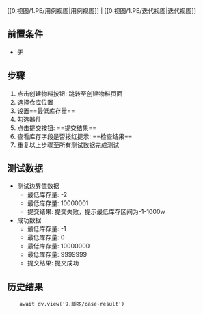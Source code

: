 [[0.视图/1.PE/用例视图|用例视图]] | [[0.视图/1.PE/迭代视图|迭代视图]]

## 前置条件

- 无

## 步骤

1. 点击创建物料按钮: 跳转至创建物料页面
2. 选择仓库位置
3. 设置==最低库存量== 
4. 勾选器件
5. 点击提交按钮: ==提交结果== 
6. 查看库存字段是否报红提示: ==检查结果== 
7. 重复以上步骤至所有测试数据完成测试

## 测试数据

- 测试边界值数据
	- 最低库存量: -2
	- 最低库存量: 10000001
	- 提交结果: 提交失败，提示最低库存区间为-1-1000w
- 成功数据
	- 最低库存量: -1
	- 最低库存量: 0
	- 最低库存量: 10000000
	- 最低库存量: 9999999
	- 提交结果: 提交成功

## 历史结果

```dataviewjs
    await dv.view('9.脚本/case-result')
```
